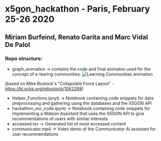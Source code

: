 # x5gon_hackathon - Paris, February 25-26 2020
## Miriam Burfeind, Renato Garita and Marc Vidal De Palol

### Repo structure:
- graph_animation -> contains the code and final animaton used for the concept of e-learing communities:
![Learning Communities animation](https://raw.githubusercontent.com/mvidaldp/x5gon_hackathon/master/graph_animation/animation.gif)

(based on Mike Bostock's "Collapsible Force Layout" - https://bl.ocks.org/mbostock/1062288)
- Helper_Functions.ipnyb -> Notebook containing code snippets for data preprocessing and gathering using the databases and the X5GON API
- hackathon_our_code.ipynb -> Notebook containing code snippets for implementing a Watson Assistant that uses the X5GON API to give recommendations of users with similar interests
- accessed.tsv -> Generated list of most accessed content
- communicator.mp4 -> Video demo of the Communicator AI assistant for user recommendations

